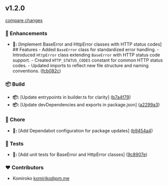 
## v1.2.0

[compare changes](https://github.com/NowaraJS/error/compare/v1.1.9...v1.2.0)

### 🚀 Enhancements

- **🚀:** [Implement BaseError and HttpError classes with HTTP status codes] ## Features - Added `BaseError` class for standardized error handling. - Introduced `HttpError` class extending `BaseError` with HTTP status code support. - Created `HTTP_STATUS_CODES` constant for common HTTP status codes. - Updated imports to reflect new file structure and naming conventions. ([fcb082c](https://github.com/NowaraJS/error/commit/fcb082c))

### 📦 Build

- **📦:** [Update entrypoints in builder.ts for clarity] ([b7a4f79](https://github.com/NowaraJS/error/commit/b7a4f79))
- **📦:** [Update devDependencies and exports in package.json] ([a2299a3](https://github.com/NowaraJS/error/commit/a2299a3))

### 🦉 Chore

- **🦉:** [Add Dependabot configuration for package updates] ([b9454a4](https://github.com/NowaraJS/error/commit/b9454a4))

### 🧪 Tests

- **🧪:** [Add unit tests for BaseError and HttpError classes] ([9c8907e](https://github.com/NowaraJS/error/commit/9c8907e))

### ❤️ Contributors

- Komiroko <komiriko@pm.me>

